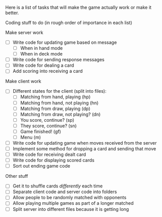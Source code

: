 Here is a list of tasks that will make the game actually work or make it better.

Coding stuff to do (in rough order of importance in each list)

Make server work
 - [ ] Write code for updating game based on message
    - [ ] When in hand mode
    - [ ] When in deck mode
 - [ ] Write code for sending response messages
 - [ ] Write code for dealing a card
 - [ ] Add scoring into receiving a card

Make client work
 - [ ] Different states for the client (split into files):
    - [ ] Matching from hand, playing (hp)
    - [ ] Matching from hand, not playing (hn)
    - [ ] Matching from draw, playing (dp)
    - [ ] Matching from draw, not playing? (dn)
    - [ ] You score, continue? (sp)
    - [ ] They score, continue? (sn)
    - [ ] Game finished! (gf)
    - [ ] Menu (m)
  - [ ] Write code for updating game when moves received from the server
  - [ ] Implement some method for dropping a card and sending that move
  - [ ] Write code for receiving dealt card
  - [ ] Write code for displaying scored cards
  - [ ] Sort out ending game code

Other stuff
 - [ ] Get it to shuffle cards *differently* each time
 - [ ] Separate client code and server code into folders
 - [ ] Allow people to be randomly matched with opponents
 - [ ] Allow playing multiple games as part of a longer matched
 - [ ] Split server into different files because it is getting long
